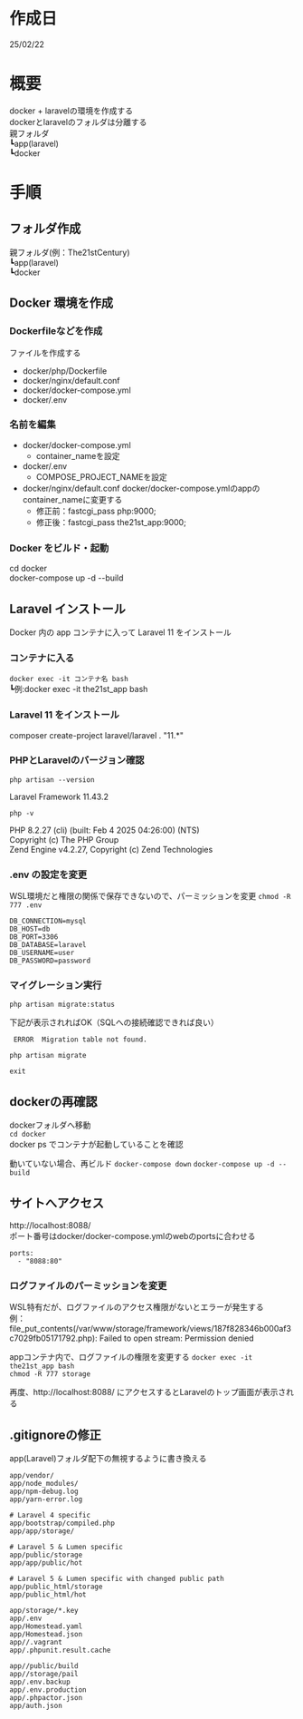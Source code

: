 # 作成日
25/02/22

# 概要
docker + laravelの環境を作成する  
dockerとlaravelのフォルダは分離する  
親フォルダ  
┗app(laravel)  
┗docker  

# 手順

## フォルダ作成
親フォルダ(例：The21stCentury)  
┗app(laravel)  
┗docker  

##  Docker 環境を作成
### Dockerfileなどを作成
ファイルを作成する
- docker/php/Dockerfile
- docker/nginx/default.conf
- docker/docker-compose.yml
- docker/.env

### 名前を編集
- docker/docker-compose.yml
    - container_nameを設定
- docker/.env
    - COMPOSE_PROJECT_NAMEを設定
- docker/nginx/default.conf
    docker/docker-compose.ymlのappのcontainer_nameに変更する
    - 修正前：fastcgi_pass php:9000;
    - 修正後：fastcgi_pass the21st_app:9000;

### Docker をビルド・起動
cd docker  
docker-compose up -d --build

##  Laravel インストール
Docker 内の app コンテナに入って Laravel 11 をインストール

### コンテナに入る
`docker exec -it コンテナ名 bash`  
┗例:docker exec -it the21st_app bash

### Laravel 11 をインストール
composer create-project laravel/laravel . "11.*"

### PHPとLaravelのバージョン確認
`php artisan --version`

Laravel Framework 11.43.2

`php -v`

PHP 8.2.27 (cli) (built: Feb  4 2025 04:26:00) (NTS)  
Copyright (c) The PHP Group  
Zend Engine v4.2.27, Copyright (c) Zend Technologies

### .env の設定を変更
WSL環境だと権限の関係で保存できないので、パーミッションを変更
`chmod -R 777 .env`  

```
DB_CONNECTION=mysql
DB_HOST=db
DB_PORT=3306
DB_DATABASE=laravel
DB_USERNAME=user
DB_PASSWORD=password
```

### マイグレーション実行
`php artisan migrate:status`

下記が表示されればOK（SQLへの接続確認できれば良い）
```
 ERROR  Migration table not found.  
```

`php artisan migrate`

`exit`

## dockerの再確認
dockerフォルダへ移動  
`cd docker`  
docker ps でコンテナが起動していることを確認  

動いていない場合、再ビルド
`docker-compose down`
`docker-compose up -d --build`

## サイトへアクセス
http://localhost:8088/  
ポート番号はdocker/docker-compose.ymlのwebのportsに合わせる  
```
ports:
  - "8088:80"
```

### ログファイルのパーミッションを変更
WSL特有だが、ログファイルのアクセス権限がないとエラーが発生する  
例：file_put_contents(/var/www/storage/framework/views/187f828346b000af3c7029fb05171792.php): Failed to open stream: Permission denied

appコンテナ内で、ログファイルの権限を変更する
`docker exec -it the21st_app bash`  
`chmod -R 777 storage`  

再度、http://localhost:8088/  にアクセスするとLaravelのトップ画面が表示される

## .gitignoreの修正
app(Laravel)フォルダ配下の無視するように書き換える

```
app/vendor/
app/node_modules/
app/npm-debug.log
app/yarn-error.log

# Laravel 4 specific
app/bootstrap/compiled.php
app/app/storage/

# Laravel 5 & Lumen specific
app/public/storage
app/app/public/hot

# Laravel 5 & Lumen specific with changed public path
app/public_html/storage
app/public_html/hot

app/storage/*.key
app/.env
app/Homestead.yaml
app/Homestead.json
app//.vagrant
app/.phpunit.result.cache

app//public/build
app//storage/pail
app/.env.backup
app/.env.production
app/.phpactor.json
app/auth.json
```
